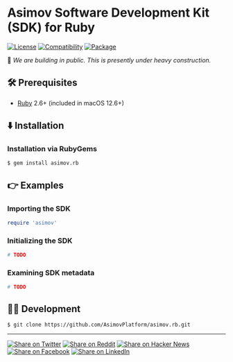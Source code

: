 # Asimov Software Development Kit (SDK) for Ruby

[![License](https://img.shields.io/badge/license-Public%20Domain-blue.svg)](https://unlicense.org)
[![Compatibility](https://img.shields.io/badge/ruby-2.6%2B-blue)](https://rubygems.org/gems/asimov.rb)
[![Package](https://img.shields.io/gem/v/asimov.rb)](https://rubygems.org/gems/asimov.rb)

🚧 _We are building in public. This is presently under heavy construction._

## 🛠️ Prerequisites

- [Ruby](https://ruby-lang.org) 2.6+
  (included in macOS 12.6+)

## ⬇️ Installation

### Installation via RubyGems

```console
$ gem install asimov.rb
```

## 👉 Examples

### Importing the SDK

```ruby
require 'asimov'
```

### Initializing the SDK

```ruby
# TODO
```

### Examining SDK metadata

```ruby
# TODO
```

## 👨‍💻 Development

```console
$ git clone https://github.com/AsimovPlatform/asimov.rb.git
```

- - -

[![Share on Twitter](https://img.shields.io/badge/share%20on-twitter-03A9F4?logo=twitter)](https://twitter.com/share?url=https://github.com/AsimovPlatform/asimov.rb&text=Asimov%20Software%20Development%20Kit%20%28SDK%29%20for%20Ruby)
[![Share on Reddit](https://img.shields.io/badge/share%20on-reddit-red?logo=reddit)](https://reddit.com/submit?url=https://github.com/AsimovPlatform/asimov.rb&title=Asimov%20Software%20Development%20Kit%20%28SDK%29%20for%20Ruby)
[![Share on Hacker News](https://img.shields.io/badge/share%20on-hacker%20news-orange?logo=ycombinator)](https://news.ycombinator.com/submitlink?u=https://github.com/AsimovPlatform/asimov.rb&t=Asimov%20Software%20Development%20Kit%20%28SDK%29%20for%20Ruby)
[![Share on Facebook](https://img.shields.io/badge/share%20on-facebook-1976D2?logo=facebook)](https://www.facebook.com/sharer/sharer.php?u=https://github.com/AsimovPlatform/asimov.rb)
[![Share on LinkedIn](https://img.shields.io/badge/share%20on-linkedin-3949AB?logo=linkedin)](https://www.linkedin.com/sharing/share-offsite/?url=https://github.com/AsimovPlatform/asimov.rb)
